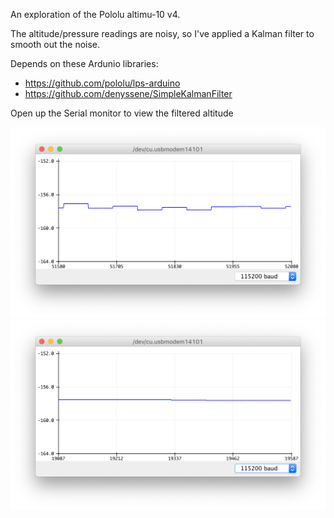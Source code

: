 
An exploration of the Pololu altimu-10 v4.

The altitude/pressure readings are noisy, so I've applied a Kalman filter to smooth out the noise.

Depends on these Ardunio libraries:
- https://github.com/pololu/lps-arduino
- https://github.com/denyssene/SimpleKalmanFilter


Open up the Serial monitor to view the filtered altitude

![Without the filter](without-filter.png)
![With the filter](with-filter.png)